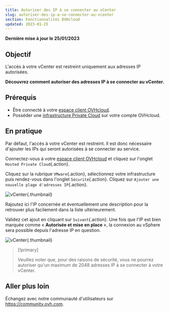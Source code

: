 ```yaml
---
title: Autoriser des IP à se connecter au vCenter
slug: autoriser-des-ip-a-se-connecter-au-vcenter
section: Fonctionnalités OVHcloud
updated: 2023-01-25
---
```


**Dernière mise à jour le 25/01/2023**

## Objectif

L'accès à votre vCenter est restreint uniquement aux adresses IP autorisées.

**Découvrez comment autoriser des adresses IP à se connecter au vCenter.**

## Prérequis

* Être connecté à votre [espace client OVHcloud](https://www.ovh.com/auth/?action=gotomanager&from=https://www.ovh.com/fr/&ovhSubsidiary=fr).
* Posséder une [infrastructure Private Cloud](https://www.ovhcloud.com/fr/enterprise/products/hosted-private-cloud/) sur votre compte OVHcloud.

## En pratique

Par défaut, l'accès à votre vCenter est restreint. Il est donc nécessaire d'ajouter les IPs qui seront autorisées à se connecter au service.

Connectez-vous à votre [espace client OVHcloud](https://www.ovh.com/auth/?action=gotomanager&from=https://www.ovh.com/fr/&ovhSubsidiary=fr) et cliquez sur l'onglet `Hosted Private Cloud`{.action}.

Cliquez sur la rubrique `VMware`{.action}, sélectionnez votre infrastructure puis rendez-vous dans l'onglet `Sécurité`{.action}. Cliquez sur `Ajouter une nouvelle plage d'adresses IP`{.action}.

![vCenter](images/restrictIP.JPG){.thumbnail}

Rajoutez ici l'IP concernée et éventuellement une description pour la retrouver plus facilement dans la liste ultérieurement.

Validez cet ajout en cliquant sur `Suivant`{.action}. Une fois que l'IP est bien marquée comme « **Autorisée et mise en place** », la connexion au vSphere sera possible depuis l'adresse IP en question.

![vCenter](images/restrictIP2.JPG){.thumbnail}

> [!primary]
>
> Veuillez noter que, pour des raisons de sécurité, vous ne pourrez autoriser qu'un maximum de 2048 adresses IP à se connecter à votre vCenter.
>

## Aller plus loin

Échangez avec notre communauté d'utilisateurs sur <https://community.ovh.com>.

